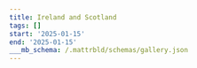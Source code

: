 ```yaml
---
title: Ireland and Scotland
tags: []
start: '2025-01-15'
end: '2025-01-15'
___mb_schema: /.mattrbld/schemas/gallery.json
---
```


